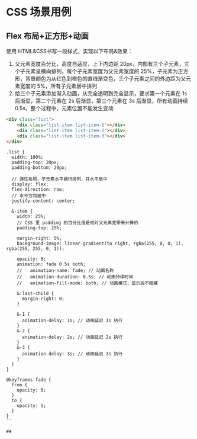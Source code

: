 # CSS 场景用例

## Flex 布局+正方形+动画
使用 HTML&CSS书写一段样式，实现以下布局&效果：

1. 父元素宽度百分比，高度自适应，上下内边距 20px，内部有三个子元素，三个子元素呈横向排列，每个子元素宽度为父元素宽度的 25%，子元素为正方形，背景颜色为从红色到橙色的直线渐变色，三个子元素之间的外边距为父元素宽度的 5%，所有子元素居中排列
2. 给三个子元素添加渐入动画，从完全透明到完全显示，要求第一个元素在 1s 后渐显，第二个元素在 2s 后渐显，第三个元素在 3s 后渐显，所有动画持续 0.5s，整个过程中，元素位置不能发生变动

```html
<div class="list">
    <div class="list-item list-item-1"></div>
    <div class="list-item list-item-2"></div>
    <div class="list-item list-item-3"></div>
</div>
```

```less
.list {
  width: 100%;
  padding-top: 20px;
  padding-bottom: 20px;

  // 弹性布局，子元素水平横行排列，并水平居中
  display: flex;
  flex-direction: row;
  // 水平方向居中
  justify-content: center;

  &-item {
    width: 25%;
    // CSS 里 padding 的百分比值是相对父元素宽带来计算的
    padding-top: 25%;

    margin-right: 5%;
    background-image: linear-gradient(to right, rgba(255, 0, 0, 1), rgba(255, 255, 0, 1));

    opacity: 0;
    animation: fade 0.5s both;
    //   animation-name: fade; // 动画名称
    //   animation-duration: 0.5s; // 动画持续时间
    //   animation-fill-mode: both; // 动画模式，显示后不隐藏

    &:last-child {
      margin-right: 0;
    }

    &-1 {
      animation-delay: 1s; // 动画延迟 1s 执行
    }
    &-2 {
      animation-delay: 2s; // 动画延迟 2s 执行
    }
    &-3 {
      animation-delay: 3s; // 动画延迟 3s 执行
    }
  }
}

@keyframes fade {
  from {
    opacity: 0;
  }
  to {
    opacity: 1;
  }
}
``

## 